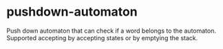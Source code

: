 # pushdown-automaton
Push down automaton that can check if a word belongs to the automaton. Supported accepting by accepting states or by emptying the stack.
